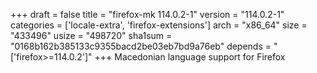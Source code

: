 +++
draft = false
title = "firefox-mk 114.0.2-1"
version = "114.0.2-1"
categories = ['locale-extra', 'firefox-extensions']
arch = "x86_64"
size = "433496"
usize = "498720"
sha1sum = "0168b162b385133c9355bacd2be03eb7bd9a76eb"
depends = "['firefox>=114.0.2']"
+++
Macedonian language support for Firefox